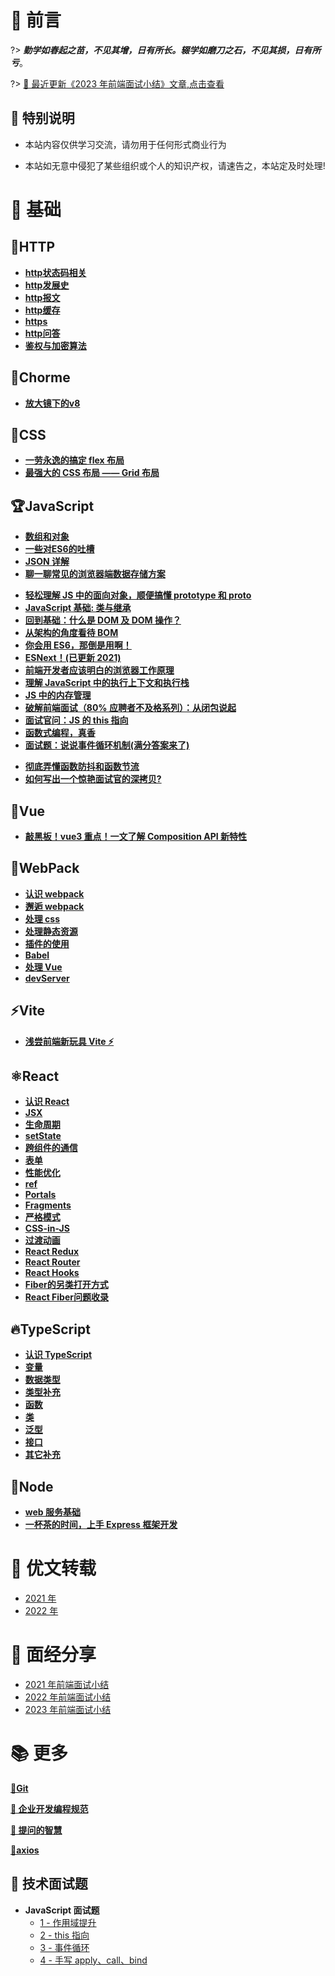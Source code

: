 # 🎨 前言

?> ***勤学如春起之苗，不见其增，日有所长。辍学如磨刀之石，不见其损，日有所亏***。

?> [🌟 最近更新《2023 年前端面试小结》文章,点击查看 ](interview/scene/2023?id=_2023年前端面试小结)


## 🧡 特别说明


- 本站内容仅供学习交流，请勿用于任何形式商业行为

- 本站如无意中侵犯了某些组织或个人的知识产权，请速告之，本站定及时处理!


# 🎉 基础

## 🎉HTTP
- [**http状态码相关**](Basics/javascript/http/http状态码相关?id=http状态码相关)
- [**http发展史**](Basics/HTTP/HTTP_history?id=HTTP_history)
- [**http报文**](Basics/HTTP/HTTP_message?id=HTTP_message)
- [**http缓存**](Basics/HTTP/HTTP_cache?id=HTTP_cache)
- [**https**](Basics/HTTP/HTTP_https?id=HTTP_https)
- [**http问答**](Basics/HTTP/HTTP_question?id=HTTP_question)
- [**鉴权与加密算法**](Basics/HTTP/HTTP_JWT?id=HTTP_JWT)

## 🎉Chorme
- [**放大镜下的v8**](Basics/Chorme/v8?id=v8)

## 🎨CSS


- [**一劳永逸的搞定 flex 布局**](Basics/css/flex?id=flex-布局)
- [**最强大的 CSS 布局 —— Grid 布局**](Basics/css/grid?id=grid-布局)

## 🏆JavaScript
<!-- - [**Arguments 对象深入了解**](Basics/javascript/advanced/arguments?id=arguments) -->
- [**数组和对象**](Basics/javascript/basicArray?id=数组和对象)
- [**一些对ES6的吐槽**](Basics/javascript/es6/es6吐槽?id=es6-吐槽)
- [**JSON 详解**](Basics/javascript/basic/json?id=json)
- [**聊一聊常见的浏览器端数据存储方案**](Basics/javascript/basic/storage?id=浏览器存储方案)
<!-- - [浏览器事件解析](Basics/javascript/basic/flow-events?id=浏览器事件解析) -->
- [**轻松理解 JS 中的面向对象，顺便搞懂 prototype 和 proto**](Basics/javascript/object-oriented/object-oriented?id=面向对象是现实的抽象方式)
- [**JavaScript 基础: 类与继承**](Basics/javascript/object-oriented/es6-class?id=class-定义类的方式)
- [**回到基础：什么是 DOM 及 DOM 操作？**](Basics/javascript/dom?id=dom操作架构)
- [**从架构的角度看待 BOM**](Basics/javascript/bom?id=bom-浏览器操作)
- [**你会用 ES6，那倒是用啊！**](Basics/javascript/es6/es6小结?id=es6-新特性)
- [**ESNext！(已更新 2021)**](Basics/javascript/es-next?id=es6)
- [**前端开发者应该明白的浏览器工作原理**](Basics/javascript/advanced/browser-run-theory?id=浏览器的工作原理)
- [**理解 JavaScript 中的执行上下文和执行栈**](Basics/javascript/advanced/js-implementation?id=Basics/javascript-的执行过程)
- [**JS 中的内存管理**](Basics/javascript/advanced/memory-management?id=认识内存管理)
- [**破解前端面试（80% 应聘者不及格系列）：从闭包说起**](Basics/javascript/advanced/js-closure?id=让人迷惑的闭包)
- [**面试官问：JS 的 this 指向**](Basics/javascript/advanced/this-point?id=为什么需要-this？)
- [**函数式编程，真香**](Basics/javascript/advanced/pure-function?id=函数式编程)
- [**面试题：说说事件循环机制(满分答案来了)**](Basics/javascript/advanced/event-loop?id=事件循环)
<!-- - [**错误处理方案**](Basics/javascript/advanced/handle-error?id=错误处理方案) -->
- [**彻底弄懂函数防抖和函数节流**](Basics/javascript/advanced/debounce-throttle?id=防抖和节流)
- [**如何写出一个惊艳面试官的深拷贝?**](Basics/javascript/senior/depth-copy?id=浅拷贝和深拷贝)

## 🌈Vue

<!-- - [**认识 vue**](vue/readme?id=vue) -->
<!-- - [**数组更新检测**](vue/list?id=数组更新检测) -->

- [**敲黑板！vue3 重点！一文了解 Composition API 新特性**](Basics/vue/composition/readme?id=composition-api)

## 🎈WebPack


- [**认识 webpack** ](Basics/webpack/readme?id=webpack)
- [**邂逅 webpack** ](Basics/webpack/default?id=邂逅webpack)
- [**处理 css** ](Basics/webpack/css?id=处理css)
- [**处理静态资源** ](Basics/webpack/image?id=处理静态资源)
- [**插件的使用** ](Basics/webpack/plugin?id=插件的使用)
- [**Babel** ](Basics/webpack/babel?id=Babel)
- [**处理 Vue** ](Basics/webpack/vue?id=处理vue)
- [**devServer** ](Basics/webpack/server?id=devServer)

## ⚡Vite


- [**浅尝前端新玩具 Vite ⚡**](Basics/vite/basic?id=vite)

## ⚛React


- [**认识 React**](Basics/react/readme?id=react)
- [**JSX**](Basics/react/jsx?id=jsx)
- [**生命周期**](Basics/react/lifecycle?id=生命周期)
- [**setState**](Basics/react/state?id=setstate)
- [**跨组件的通信**](Basics/react/cross-communication?id=跨组件的通信)
- [**表单** ](Basics/react/form?id=表单)
- [**性能优化** ](Basics/react/performance-optimization?id=性能优化)
- [**ref** ](Basics/react/refs?id=refs)
- [**Portals**](Basics/react/portals?id=portals)
- [**Fragments**](Basics/react/fragments?id=fragments)
- [**严格模式**](Basics/react/strictMode?id=strictMode)
- [**CSS-in-JS**](Basics/react/css-in-js?id=css-in-js)
- [**过渡动画** ](Basics/react/transition?id=react-transition-group)
- [**React Redux**](Basics/react/redux?id=redux)
- [**React Router**](Basics/react/router?id=react-router)
- [**React Hooks**](Basics/react/hooks?id=react-hooks)
- [**Fiber的另类打开方式**](Basics/react/fiber?id=fiber)
- [**React Fiber问题收录**](Basics/react/fiberList?id=fiberList)


## 🔥TypeScript

- [**认识 TypeScript**](Basics/typescript/readme?id=typescript)
- [**变量**](Basics/typescript/variable?id=typescript中的变量)
- [**数据类型**](Basics/typescript/data-type?id=数据类型)
- [**类型补充**](Basics/typescript/type-supplementary?id=类型补充)
- [**函数**](Basics/typescript/function?id=函数)
- [**类**](Basics/typescript/class?id=类)
- [**泛型**](Basics/typescript/genericity?id=泛型)
- [**接口**](Basics/typescript/interface?id=接口的声明)
- [**其它补充**](Basics/typescript/other?id=其他补充)

## 👴Node

- [**web 服务基础**](Basics/node/03-web-development-foundation/01-web-services-bas?id=web-服务基础)
- [**一杯茶的时间，上手 Express 框架开发**](Basics/node/03-web-development-foundation/02-express?id=express)

# 📘 优文转载

- [2021 年](/collect/2021?id=_2021年)
- [2022 年](/collect/2022?id=_2022年)

# 📝 面经分享

- [2021 年前端面试小结](interview/scene/2021?id=_2021-年前端面试小结)
- [2022 年前端面试小结](interview/scene/2022?id=_2022-年前端面试小结)
- [2023 年前端面试小结](interview/scene/2023?id=_2023-年前端面试小结)
# 📚 更多

[**🔰Git**](Basics/git/basic?id=git)

[**👏 企业开发编程规范**](specification/readme?id=企业开发编程规范)

[**📣 提问的智慧**](more/qulz/readme)

[**🔧axios**](more/axios/basic?id=axios)


## 📂 技术面试题

- **JavaScript 面试题**
  - [1 - 作用域提升](Basics/javascript/advanced/scope-interview?id=作用域提升面试题)
  - [2 - this 指向](Basics/javascript/advanced/this-interview?id=面试题一)
  - [3 - 事件循环](interview/javascript/event-loop?id=事件循环面试题)
  - [4 - 手写 apply、call、bind](interview/javascript/write-apply?id=手写-apply、call、bind)
